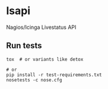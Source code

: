 # lsapi
Nagios/Icinga Livestatus API


## Run tests

```
tox  # or variants like detox

# or
pip install -r test-requirements.txt
nosetests -c nose.cfg
```
